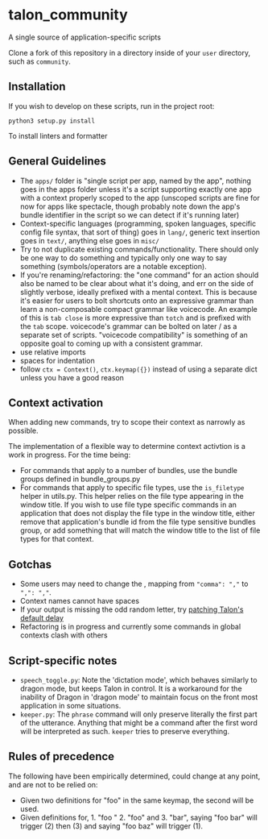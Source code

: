 # talon_community

A single source of application-specific scripts

Clone a fork of this repository in a directory inside of your `user` directory, such as `community`.

## Installation

If you wish to develop on these scripts, run in the project root:

```
python3 setup.py install
```

To install linters and formatter

## General Guidelines

- The `apps/` folder is "single script per app, named by the app", nothing goes in the apps folder unless it's a script supporting exactly one app with a context properly scoped to the app (unscoped scripts are fine for now for apps like spectacle, though probably note down the app's bundle identifier in the script so we can detect if it's running later)
- Context-specific languages (programming, spoken languages, specific config file syntax, that sort of thing) goes in `lang/`, generic text insertion goes in `text/`, anything else goes in `misc/`
- Try to not duplicate existing commands/functionality. There should only be one way to do something and typically only one way to say something (symbols/operators are a notable exception).
- If you're renaming/refactoring: the "one command" for an action should also be named to be clear about what it's doing, and err on the side of slightly verbose, ideally prefixed with a mental context. This is because it's easier for users to bolt shortcuts onto an expressive grammar than learn a non-composable compact grammar like voicecode. An example of this is `tab close` is more expressive than `totch` and is prefixed with the `tab` scope. voicecode's grammar can be bolted on later / as a separate set of scripts. "voicecode compatibility" is something of an opposite goal to coming up with a consistent grammar.
- use relative imports
- spaces for indentation
- follow `ctx = Context()`, `ctx.keymap({})` instead of using a separate dict unless you have a good reason

## Context activation

When adding new commands, try to scope their context as narrowly as possible.

The implementation of a flexible way to determine context activtion is a work in progress. For the time being:

- For commands that apply to a number of bundles, use the bundle groups defined in bundle_groups.py
- For commands that apply to specific file types, use the `is_filetype` helper in utils.py. This helper relies on the file type appearing in the window title. If you wish to use file type specific commands in an application that does not display the file type in the window title, either remove that application's bundle id from the file type sensitive bundles group, or add something that will match the window title to the list of file types for that context.

## Gotchas

- Some users may need to change the , mapping from `"comma": ","` to `",": ","`.
- Context names cannot have spaces
- If your output is missing the odd random letter, try [patching Talon's default delay](https://talonvoice.slack.com/archives/C9MBPTXD4/p1550012706021300)
- Refactoring is in progress and currently some commands in global contexts clash with others

## Script-specific notes

- `speech_toggle.py`: Note the 'dictation mode', which behaves similarly to dragon mode, but keeps Talon in control. It is a workaround for the inability of Dragon in 'dragon mode' to maintain focus on the front most application in some situations.
- `keeper.py`: The `phrase` command will only preserve literally the first part of the utterance. Anything that might be a command after the first word will be interpreted as such. `keeper` tries to preserve everything.

## Rules of precedence

The following have been empirically determined, could change at any point, and are not to be relied on:

 - Given two definitions for "foo" in the same keymap, the second will be used.
 - Given definitions for, 1. "foo <dgngdictation>"  2. "foo" and 3. "bar", saying "foo bar" will trigger (2) then (3) and saying "foo baz" will trigger (1).

